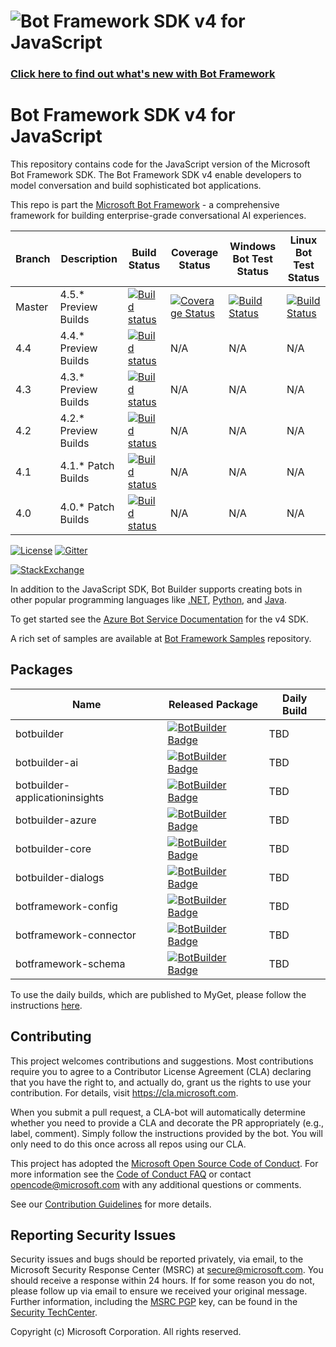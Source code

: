 
# ![Bot Framework SDK v4 for JavaScript](./docs/media/BotFrameworkJavaScript_header.png)

### [Click here to find out what's new with Bot Framework](https://github.com/Microsoft/botframework/blob/master/whats-new.md#whats-new)

# Bot Framework SDK v4 for JavaScript

This repository contains code for the JavaScript version of the Microsoft Bot Framework SDK. The Bot Framework SDK v4 enable developers to model conversation and build sophisticated bot applications.

This repo is part the [Microsoft Bot Framework](https://github.com/microsoft/botframework) - a comprehensive framework for building enterprise-grade conversational AI experiences.

 | Branch | Description        | Build Status | Coverage Status | Windows Bot Test Status | Linux Bot Test Status |
 |----|---------------|--------------|-----------------|--|--|
|Master | 4.5.* Preview Builds |[![Build status](https://fuselabs.visualstudio.com/SDK_v4/_apis/build/status/JS/BotBuilder-JS-master-daily)](https://fuselabs.visualstudio.com/SDK_v4/_build/latest?definitionId=460)|[![Coverage Status](https://coveralls.io/repos/github/microsoft/botbuilder-js/badge.svg?branch=master)](https://coveralls.io/github/microsoft/botbuilder-js?branch=master)|[![Build Status](https://fuselabs.visualstudio.com/SDK_v4/_apis/build/status/JS/Run-JS-Functional-Tests-Windows?branchName=master)](https://fuselabs.visualstudio.com/SDK_v4/_build/latest?definitionId=548&branchName=master)|[![Build Status](https://fuselabs.visualstudio.com/SDK_v4/_apis/build/status/JS/Run-JS-Functional-Tests-Linux?branchName=master)](https://fuselabs.visualstudio.com/SDK_v4/_build/latest?definitionId=549&branchName=master)
|4.4 | 4.4.* Preview Builds |[![Build status](https://fuselabs.visualstudio.com/SDK_v4/_apis/build/status/JS/BotBuilder-JS-master-daily)](https://fuselabs.visualstudio.com/SDK_v4/_build/latest?definitionId=460&branch=4.4)|N/A|N/A|N/A
|4.3 | 4.3.* Preview Builds |[![Build status](https://fuselabs.visualstudio.com/SDK_v4/_apis/build/status/BotBuilder-JS%204.0%20master?branchName=4.3)](https://fuselabs.visualstudio.com/SDK_v4/_build/latest?definitionId=374)|N/A|N/A|N/A
|4.2 | 4.2.* Preview Builds |[![Build status](https://travis-ci.org/Microsoft/botbuilder-js.svg?branch=4.2)](https://travis-ci.org/Microsoft/botbuilder-js) |N/A|N/A|N/A
 |4.1 | 4.1.* Patch Builds |[![Build status](https://travis-ci.org/Microsoft/botbuilder-js.svg?branch=4.1)](https://travis-ci.org/Microsoft/botbuilder-js) |N/A|N/A|N/A
 |4.0 | 4.0.* Patch Builds | [![Build status](https://travis-ci.org/Microsoft/botbuilder-js.svg?branch=4.0)](https://travis-ci.org/Microsoft/botbuilder-js) |N/A|N/A|N/A

[![License](https://img.shields.io/badge/license-MIT-blue.svg)](https://github.com/Microsoft/botbuilder-js/blob/master/LICENSE)
[![Gitter](https://img.shields.io/gitter/room/Microsoft/BotBuilder.svg)](https://gitter.im/Microsoft/BotBuilder)

[![StackExchange](https://img.shields.io/stackexchange/stackoverflow/t/botframework.svg)](https://stackoverflow.com/questions/tagged/botframework)

In addition to the JavaScript SDK, Bot Builder supports creating bots in other popular programming languages like [.NET](https://github.com/Microsoft/botbuilder-dotnet), [Python](https://github.com/Microsoft/botbuilder-python), and [Java](https://github.com/Microsoft/botbuilder-java).

To get started see the [Azure Bot Service Documentation](https://docs.microsoft.com/en-us/azure/bot-service/?view=azure-bot-service-4.0) for the v4 SDK.

A rich set of samples are available at [Bot Framework Samples](https://github.com/microsoft/botbuilder-samples) repository.


## Packages
| Name                                  | Released Package | Daily Build                                                                                                                                                                  |
|---------------------------------------|-------------------------------------------------------------------------------------------------------------------------------------------------------------------|--|
| botbuilder                         | [![BotBuilder Badge](https://img.shields.io/npm/dt/botbuilder.svg?logo=npm&label=botbuilder)](https://www.npmjs.com/package/botbuilder/)                                 | TBD |
| botbuilder-ai                      | [![BotBuilder Badge](https://img.shields.io/npm/dt/botbuilder-ai.svg?logo=npm&label=botbuilder-ai)](https://www.npmjs.com/package/botbuilder-ai/)                 | TBD |
| botbuilder-applicationinsights     | [![BotBuilder Badge](https://img.shields.io/npm/dt/botbuilder-applicationinsights.svg?logo=npm&label=botbuilder-applicationinsights)](https://www.npmjs.com/package/botbuilder-applicationinsights/)                 | TBD |
| botbuilder-azure                   | [![BotBuilder Badge](https://img.shields.io/npm/dt/botbuilder-azure.svg?logo=npm&label=botbuilder-azure)](https://www.npmjs.com/package/botbuilder-azure/)                   | TBD |
| botbuilder-core                    | [![BotBuilder Badge](https://img.shields.io/npm/dt/botbuilder-core.svg?logo=npm&label=botbuilder-core)](https://www.npmjs.com/package/botbuilder-core/)                     | TBD |
| botbuilder-dialogs                 | [![BotBuilder Badge](https://img.shields.io/npm/dt/botbuilder-dialogs.svg?logo=npm&label=botbuilder-dialogs)](https://www.npmjs.com/package/botbuilder-dialogs/)                 | TBD |
| botframework-config                | [![BotBuilder Badge](https://img.shields.io/npm/dt/botbuilder-config.svg?logo=npm&label=botframework-config)](https://www.npmjs.com/package/botframework-config/) | TBD |
| botframework-connector             | [![BotBuilder Badge](https://img.shields.io/npm/dt/botframework-connector.svg?logo=npm&label=botframework-connector)](https://www.npmjs.com/package/botframework-connector/)                     | TBD |
| botframework-schema                | [![BotBuilder Badge](https://img.shields.io/npm/dt/botframework-schema.svg?logo=npm&label=botframework-schema)](https://www.npmjs.com/package/botframework-schema/)                             | TBD |


To use the daily builds, which are published to MyGet, please follow the instructions [here](UsingMyGet.md).



## Contributing

This project welcomes contributions and suggestions.  Most contributions require you to agree to a
Contributor License Agreement (CLA) declaring that you have the right to, and actually do, grant us
the rights to use your contribution. For details, visit https://cla.microsoft.com.

When you submit a pull request, a CLA-bot will automatically determine whether you need to provide
a CLA and decorate the PR appropriately (e.g., label, comment). Simply follow the instructions
provided by the bot. You will only need to do this once across all repos using our CLA.

This project has adopted the [Microsoft Open Source Code of Conduct](https://opensource.microsoft.com/codeofconduct/).
For more information see the [Code of Conduct FAQ](https://opensource.microsoft.com/codeofconduct/faq/) or
contact [opencode@microsoft.com](mailto:opencode@microsoft.com) with any additional questions or comments.

See our [Contribution Guidelines](https://github.com/Microsoft/botbuilder-js/wiki/Contribution-Guidelines) for more details.

## Reporting Security Issues

Security issues and bugs should be reported privately, via email, to the Microsoft Security
Response Center (MSRC) at [secure@microsoft.com](mailto:secure@microsoft.com). You should
receive a response within 24 hours. If for some reason you do not, please follow up via
email to ensure we received your original message. Further information, including the
[MSRC PGP](https://technet.microsoft.com/en-us/security/dn606155) key, can be found in
the [Security TechCenter](https://technet.microsoft.com/en-us/security/default).

Copyright (c) Microsoft Corporation. All rights reserved.
